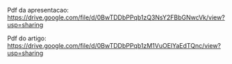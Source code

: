 Pdf da apresentacao:
https://drive.google.com/file/d/0BwTDDbPPqb1zQ3NsY2FBbGNwcVk/view?usp=sharing

Pdf do artigo:
https://drive.google.com/file/d/0BwTDDbPPqb1zM1VuOElYaEdTQnc/view?usp=sharing
